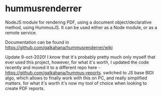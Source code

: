 hummusrenderrer
===============

NodeJS module for rendering PDF, using a document object/declarative method, using HummusJS. It can be used either as a Node module, or as a remote service.

Documentation can be found in <https://github.com/galkahana/hummusrenderrer/wiki>


Update 9-oct-2020!
I know that it's probably pretty much only myself that ever used this project, however, for what it's worth, I updated the code recently and moved it to a different repo here - https://github.com/galkahana/hummus-reports. switched to JS base BIDI algo, which allows to finally work with this on PC, and really simplified matters. for what it's worth it's now my tool of choice when looking to create PDF reports.
